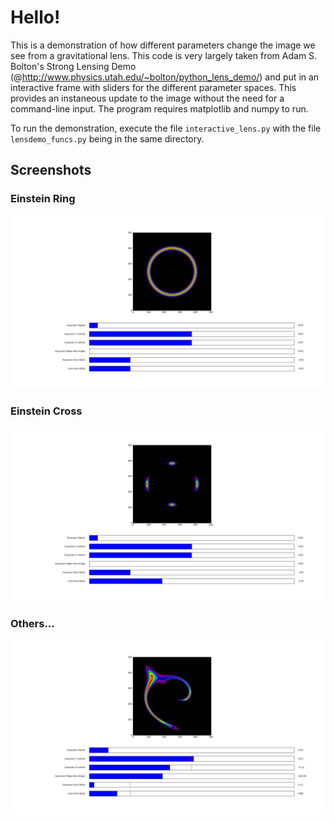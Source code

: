 # Hello!

This is a demonstration of how different parameters change the image we see from a gravitational lens. This code is very largely taken from Adam S. Bolton's Strong Lensing Demo (@http://www.physics.utah.edu/~bolton/python_lens_demo/) and put in an interactive frame with sliders for the different parameter spaces. This provides an instaneous update to the image without the need for a command-line input. The program requires matplotlib and numpy to run. 

To run the demonstration, execute the file `interactive_lens.py` with the file `lensdemo_funcs.py` being in the same directory.

## Screenshots
### Einstein Ring
![Einstein Ring](images/ring.png "Einstein Ring")
### Einstein Cross
![Einstein Cross](images/cross.png "Einstein Cross")
### Others...
![Others](images/extra1.png "Interesting configuration by playing around with parameters...")
